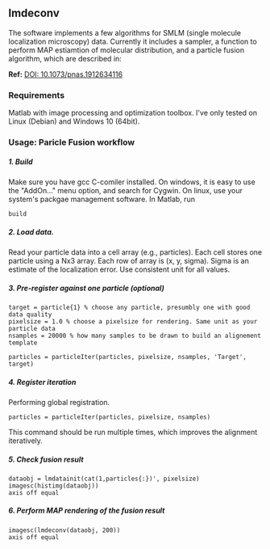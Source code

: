 ## lmdeconv
The software implements a few algorithms for SMLM (single molecule localization microscopy) data. 
Currently it includes a sampler, a function to perform MAP estiamtion of molecular distribution, and a particle fusion algorithm, which are described in:

**Ref:** [DOI: 10.1073/pnas.1912634116](https://doi.org/10.1073/pnas.1912634116)

### Requirements
Matlab with image processing and optimization toolbox. I've only tested on Linux (Debian) and Windows 10 (64bit).

### Usage: Paricle Fusion workflow

##### 1. Build
Make sure you have gcc C-comiler installed. On windows, it is easy to use the "AddOn..." menu option, and search for Cygwin. On linux, use your system's packgae management software. 
In Matlab, run
```
build
```
##### 2. Load data. 
Read your particle data into a cell array (e.g., particles). Each cell stores one particle using a Nx3 array. Each row of array is (x, y, sigma). Sigma is an estimate of the localization error. Use consistent unit for all values. 

##### 3. Pre-register against one particle (optional)
```
target = particle{1} % choose any particle, presumbly one with good data quality 
pixelsize = 1.0 % choose a pixelsize for rendering. Same unit as your particle data
nsamples = 20000 % how many samples to be drawn to build an alignement template

particles = particleIter(particles, pixelsize, nsamples, 'Target', target)
```

##### 4. Register iteration
Performing global registration.
```
particles = particleIter(particles, pixelsize, nsamples)
```
This command should be run multiple times, which improves the alignment iteratively.

##### 5. Check fusion result
```
dataobj = lmdatainit(cat(1,particles{:})', pixelsize)
imagesc(histimg(dataobj))
axis off equal
```

##### 6. Perform MAP rendering of the fusion result
```
imagesc(lmdeconv(dataobj, 200))
axis off equal
```
